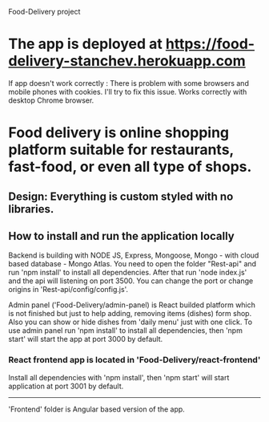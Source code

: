 Food-Delivery project

# The app is deployed at https://food-delivery-stanchev.herokuapp.com 
 
 If app doesn't work correctly : There is problem with some browsers and mobile phones with cookies. I'll try to fix this issue.
 Works correctly with desktop Chrome browser.

# Food delivery is online shopping platform suitable for restaurants, fast-food, or even all type of shops.

## Design: Everything is custom styled with no libraries.

## How to install and run the application locally

Backend is building with NODE JS, Express, Mongoose, Mongo - with cloud based database - Mongo Atlas.
You need to open the folder "Rest-api" and run 'npm install' to install all dependencies. 
After that run 'node index.js' and the api will listening on port 3500.
You can change the port or change origins in 'Rest-api/config/config.js'.

Admin panel ('Food-Delivery/admin-panel) is React builded platform which is not finished but just to help adding, removing items (dishes) form shop.
Also you can show or hide dishes from 'daily menu' just with one click.
To use admin panel run 'npm install' to install all dependencies, then 'npm start' will start the app at port 3000 by default.

### React frontend app is located in 'Food-Delivery/react-frontend'
Install all dependencies with 'npm install', then 'npm start' will start application at port 3001 by default.


------------------------------------------------------------------

'Frontend' folder is Angular based version of the app.
